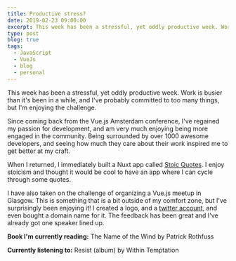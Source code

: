 ```yaml
---
title: Productive stress?
date: 2019-02-23 09:00:00
excerpt: This week has been a stressful, yet oddly productive week. Work is busier than it's been in a while, and I've probably committed to too many things, but I'm enjoying the challenge.
type: post
blog: true
tags:
  - JavaScript
  - VueJs
  - blog
  - personal
---
```


This week has been a stressful, yet oddly productive week. Work is busier than it's been in a while, and I've probably committed to too many things, but I'm enjoying the challenge.

Since coming back from the Vue.js Amsterdam conference, I've regained my passion for development, and am very much enjoying being more engaged in the community. Being surrounded by over 1000 awesome developers, and seeing how much they care about their work inspired me to get better at my craft.

When I returned, I immediately built a Nuxt app called [Stoic Quotes](http://lynnewritescode.github.io/stoicquotes). I enjoy stoicism and thought it would be cool to have an app where I can cycle through some quotes.

I have also taken on the challenge of organizing a Vue.js meetup in Glasgow. This is something that is a bit outside of my comfort zone, but I've surprisingly been enjoying it! I created a logo, and a [twitter account](http://twitter.com/vuejsglasgow), and even bought a domain name for it. The feedback has been great and I've already got one speaker lined up.

**Book I'm currently reading:** The Name of the Wind by Patrick Rothfuss

**Currently listening to:** Resist (album) by Within Temptation
